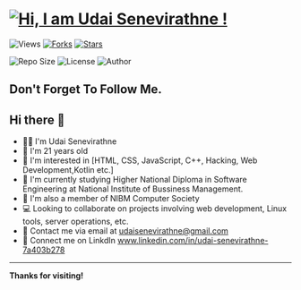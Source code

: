 <h1 align="left">
  <a href="https://github.com/Udai-Senevirathne">
    <img src="https://readme-typing-svg.herokuapp.com?font=Roboto+Mono&color=%2336BCF7&size=30&center=true&vCenter=true&width=450&lines=Hi+there+👋+,+I+am+Udai+Senevirathne +!" alt="Hi, I am Udai Senevirathne !">
  </a>
</h1>



![Views](https://komarev.com/ghpvc/?username=Udai-Senevirathne&color=green&style=flat-square)
[![Forks](https://img.shields.io/github/forks/Udai-Senevirathne/yourrepo.svg)](https://github.com/Udai-Senevirathne/yourrepo/network/members)
[![Stars](https://img.shields.io/github/stars/Udai-Senevirathne/yourrepo.svg)](https://github.com/Udai-Senevirathne/yourrepo/stargazers)

![Repo Size](https://img.shields.io/github/repo-size/Udai-Senevirathne/yourrepo)
![License](https://img.shields.io/github/license/Udai-Senevirathne/yourrepo)
![Author](https://img.shields.io/badge/Author-UdaiSenevirathne-purple)

## Don't Forget To Follow Me.

## Hi there 👋

- 👨‍💻 I'm Udai Senevirathne
- 🎂 I'm 21 years old
- 👀 I'm interested in [HTML, CSS, JavaScript, C++, Hacking, Web Development,Kotlin etc.]
- 📖 I'm currently studying Higher National Diploma in Software Engineering at National Institute of Bussiness Management.
- 👥 I'm also a member of NIBM Computer Society
- 💻 Looking to collaborate on projects involving web development, Linux tools, server operations, etc.
- 📧 Contact me via email at udaisenevirathne@gmail.com
- 📸 Connect me on LinkdIn www.linkedin.com/in/udai-senevirathne-7a403b278


---

**Thanks for visiting!**
